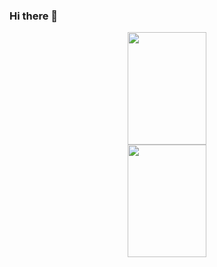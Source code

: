 ### Hi there 👋

<div align="center">
  <a href="https://github.com/nicao2005">
  <img height="180em" img width="50%" src="https://github-readme-stats.vercel.app/api?username=nicao2005&show_icons=true&theme=github_dark&include_all_commits=true&count_private=true"/>
  <img height="180em" img width="50%" src="https://github-readme-stats.vercel.app/api/top-langs/?username=nicao2005&layout=compact&langs_count=7&theme=github_dark"/>
</div>
